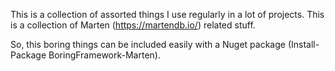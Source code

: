 This is a collection of assorted things I use regularly in a lot of projects. This is a collection of Marten (https://martendb.io/) related stuff.

So, this boring things can be included easily with a Nuget package (Install-Package BoringFramework-Marten).

